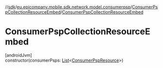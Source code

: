 //[sdk](../../../index.md)/[eu.epicompany.mobile.sdk.network.model.consumerpsp](../index.md)/[ConsumerPspCollectionResourceEmbed](index.md)/[ConsumerPspCollectionResourceEmbed](-consumer-psp-collection-resource-embed.md)

# ConsumerPspCollectionResourceEmbed

[androidJvm]\
constructor(consumerPsps: [List](https://kotlinlang.org/api/latest/jvm/stdlib/kotlin.collections/-list/index.html)&lt;[ConsumerPspResource](../-consumer-psp-resource/index.md)&gt;)

